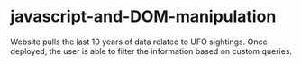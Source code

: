 # javascript-and-DOM-manipulation

Website pulls the last 10 years of data related to UFO sightings. Once deployed, the user is able to filter the information based on custom queries.
